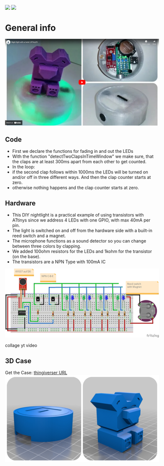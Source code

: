 <img src="https://img.shields.io/badge/-ATtiny%20Project-blue.svg?&amp;style=flat-square&amp" style="max-width: 100%;"> <img src="https://img.shields.io/badge/-PlattformIO-orange.svg?&amp;style=flat-square&amp" style="max-width: 100%;">


# General info
[![Watch the video](https://github.com/pixelEDI/attiny_lightbase/blob/main/nightlight_youtube.jpg)](https://www.youtube.com/watch?v=XIh21eYYatw)

## Code
- First we declare the functions for fading in and out the LEDs
- With the function "detectTwoClapsInTimeWindow" we make sure, that the claps are at least 300ms apart from each other to get counted.
- In the loop: 
- if the second clap follows within 1000ms the LEDs will be turned on and/or off in three different ways. And then the clap counter starts at zero.
- otherwise nothing happens and the clap counter starts at zero.


## Hardware
- This DIY nightlight is a practical example of using transistors with ATtinys since we address 4 LEDs with one GPIO, with max 40mA per pin.
- The light is switched on and off from the hardware side with a built-in reed switch and a magnet.
- The microphone functions as a sound detector so you can change between three colors by clapping. 
- We added 100ohm resistors for the LEDs and 1kohm for the transistor (on the base).
- The transistors are a NPN Type with 100mA IC

![Verdrahtung](https://github.com/pixelEDI/attiny_lightbase/blob/acee0ae0a8cb3ad401b295703366edbd02c3874a/Wiring_lightBase.jpg)


collage 
yt video

## 3D Case
Get the Case:  [thingiverser URL](https://www.thingiverse.com/thing:5427689)
![Case](https://github.com/pixelEDI/attiny_lightbase/blob/main/Collage3dlightbase.jpg?raw=true)

